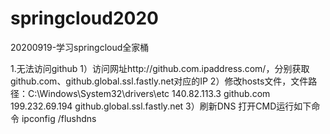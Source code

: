 # springcloud2020
20200919-学习springcloud全家桶

1.无法访问github
  1）访问网址http://github.com.ipaddress.com/，分别获取github.com、github.global.ssl.fastly.net对应的IP
  2）修改hosts文件，文件路径：C:\Windows\System32\drivers\etc
    140.82.113.3 github.com
    199.232.69.194 github.global.ssl.fastly.net
  3）刷新DNS
  打开CMD运行如下命令 ipconfig /flushdns
  
  



